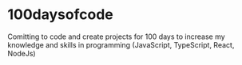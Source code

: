 # 100daysofcode
Comitting to code and create projects for 100 days to increase my knowledge and skills in programming (JavaScript, TypeScript, React, NodeJs)

